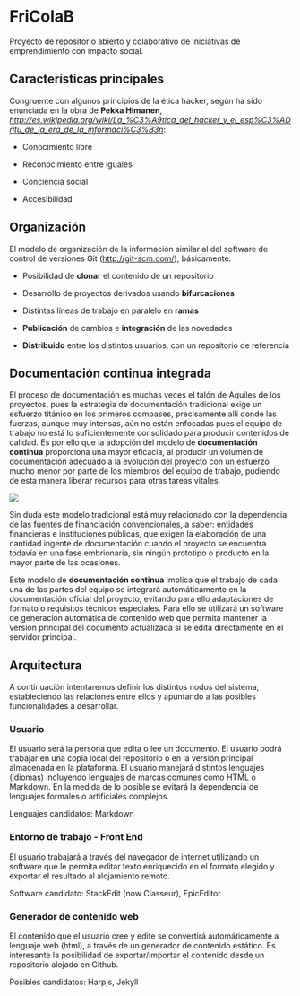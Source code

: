 # FriColaB

Proyecto de repositorio abierto y colaborativo de iniciativas de emprendimiento con impacto social.

## Características principales

Congruente con algunos principios de la ética hacker, según ha sido enunciada en la obra de **Pekka Himanen**,
*http://es.wikipedia.org/wiki/La_%C3%A9tica_del_hacker_y_el_esp%C3%ADritu_de_la_era_de_la_informaci%C3%B3n*:

*  Conocimiento libre

*  Reconocimiento entre iguales

*  Conciencia social

*  Accesibilidad

## Organización

El modelo de organización de la información similar al del software de control de versiones Git (http://git-scm.com/),
básicamente:

*  Posibilidad de **clonar** el contenido de un repositorio

*  Desarrollo de proyectos derivados usando **bifurcaciones**

*  Distintas líneas de trabajo en paralelo en **ramas**

*  **Publicación** de cambios e **integración** de las novedades

*  **Distribuido** entre los distintos usuarios, con un repositorio de referencia

## Documentación continua integrada

El proceso de documentación es muchas veces el talón de Aquiles de los proyectos, pues la estrategia de documentación
tradicional exige un esfuerzo titánico en los primeros compases, precisamente allí donde las fuerzas,
aunque muy intensas, aún no están enfocadas pues el equipo de trabajo no está lo suficientemente consolidado para
producir contenidos de calidad. Es por ello que la adopción del modelo de **documentación continua** proporciona una mayor eficacia, al producir
un volumen de documentación adecuado a la evolución del proyecto con un esfuerzo mucho menor por parte de los miembros
del equipo de trabajo, pudiendo de esta manera liberar recursos para otras tareas vitales.

![](http://agilemodeling.com/images/lifecycleDocumentationContinuous.jpg)

Sin duda este modelo tradicional está muy relacionado con la dependencia de las fuentes de financiación convencionales,
a saber: entidades financieras e instituciones públicas, que exigen la elaboración de una cantidad ingente de documentación
cuando el proyecto se encuentra todavía en una fase embrionaria, sin ningún prototipo o producto en la mayor parte de
las ocasiones.

Este modelo de **documentación continua** implica que el trabajo de cada una de las partes del equipo se integrará automáticamente en la documentación oficial del proyecto, evitando para ello adaptaciones de formato o requisitos técnicos especiales. Para ello se utilizará un software de generación automática de contenido web que permita mantener la versión principal del documento actualizada si se edita directamente en el servidor principal.

## Arquitectura

A continuación intentaremos definir los distintos nodos del sistema, estableciendo las relaciones entre ellos y apuntando a las posibles funcionalidades a desarrollar.

### Usuario

El usuario será la persona que edita o lee un documento. El usuario podrá trabajar en una copia local del repositorio o en la versión principal almacenada en la plataforma. El usuario manejará distintos lenguajes (idiomas) incluyendo lenguajes de marcas comunes como HTML o Markdown. En la medida de lo posible se evitará la dependencia de lenguajes formales o artificiales complejos.

Lenguajes candidatos: Markdown

### Entorno de trabajo - Front End

El usuario trabajará a través del navegador de internet utilizando un software que le permita editar texto enriquecido en el formato elegido y exportar el resultado al alojamiento remoto.

Software candidato: StackEdit (now Classeur), EpicEditor

### Generador de contenido web

El contenido que el usuario cree y edite se convertirá automáticamente a lenguaje web (html), a través de un generador de contenido estático. Es interesante la posibilidad de exportar/importar el contenido desde un repositorio alojado en Github.

Posibles candidatos: Harpjs, Jekyll

